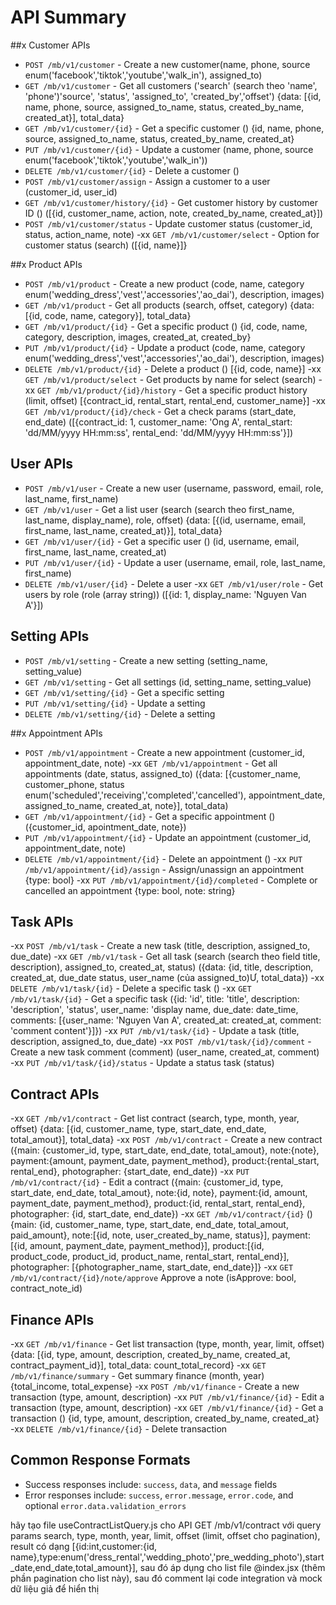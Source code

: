 # API Summary

##x Customer APIs
- `POST /mb/v1/customer` - Create a new customer(name, phone, source enum('facebook','tiktok','youtube','walk_in'), assigned_to)
- `GET /mb/v1/customer` - Get all customers ('search' (search theo 'name', 'phone')'source', 'status', 'assigned_to', 'created_by','offset') {data: [{id, name, phone, source, assigned_to_name, status, created_by_name, created_at}], total_data}
- `GET /mb/v1/customer/{id}` - Get a specific customer () {id, name, phone, source, assigned_to_name, status, created_by_name, created_at}
- `PUT /mb/v1/customer/{id}` - Update a customer (name, phone, source enum('facebook','tiktok','youtube','walk_in'))
- `DELETE /mb/v1/customer/{id}` - Delete a customer ()
- `POST /mb/v1/customer/assign` - Assign a customer to a user (customer_id, user_id)
- `GET /mb/v1/customer/history/{id}` - Get customer history by customer ID () ([{id, customer_name, action, note, created_by_name, created_at}])
- `POST /mb/v1/customer/status` - Update customer status (customer_id, status, action_name, note)
-xx `GET /mb/v1/customer/select` - Option for customer status (search) ([{id, name}]}

##x Product APIs
- `POST /mb/v1/product` - Create a new product (code, name, category enum('wedding_dress','vest','accessories','ao_dai'), description, images)
- `GET /mb/v1/product` - Get all products (search, offset, category) {data: [{id, code, name, category}], total_data}
- `GET /mb/v1/product/{id}` - Get a specific product () {id, code, name, category, description, images, created_at, created_by}
- `PUT /mb/v1/product/{id}` - Update a product (code, name, category enum('wedding_dress','vest','accessories','ao_dai'), description, images)
- `DELETE /mb/v1/product/{id}` - Delete a product () [{id, code, name}]
-xx `GET /mb/v1/product/select` - Get products by name for select (search)
-xx `GET /mb/v1/product/{id}/history` - Get a specific product history (limit, offset) [{contract_id, rental_start, rental_end, customer_name}]
-xx `GET /mb/v1/product/{id}/check` - Get a check params (start_date, end_date) ([{contract_id: 1, customer_name: 'Ong A', rental_start: 'dd/MM/yyyy HH:mm:ss', rental_end: 'dd/MM/yyyy HH:mm:ss'}])

## User APIs
- `POST /mb/v1/user` - Create a new user (username, password, email, role, last_name, first_name)
- `GET /mb/v1/user` - Get a list user (search (search theo first_name, last_name, display_name), role, offset) {data: [{(id, username, email, first_name, last_name, created_at)}], total_data}
- `GET /mb/v1/user/{id}` - Get a specific user () (id, username, email, first_name, last_name, created_at)
- `PUT /mb/v1/user/{id}` - Update a user (username, email, role, last_name, first_name)
- `DELETE /mb/v1/user/{id}` - Delete a user
-xx `GET /mb/v1/user/role` - Get users by role (role (array string)) ([{id: 1, display_name: 'Nguyen Van A'}])

## Setting APIs
- `POST /mb/v1/setting` - Create a new setting (setting_name, setting_value)
- `GET /mb/v1/setting` - Get all settings (id, setting_name, setting_value)
- `GET /mb/v1/setting/{id}` - Get a specific setting
- `PUT /mb/v1/setting/{id}` - Update a setting
- `DELETE /mb/v1/setting/{id}` - Delete a setting

##x Appointment APIs
- `POST /mb/v1/appointment` - Create a new appointment (customer_id, appointment_date, note) 
-xx `GET /mb/v1/appointment` - Get all appointments (date, status, assigned_to) ({data: [{customer_name, customer_phone, status enum('scheduled','receiving','completed','cancelled'), appointment_date, assigned_to_name, created_at, note}], total_data)
- `GET /mb/v1/appointment/{id}` - Get a specific appointment () ({customer_id, apointment_date, note})
- `PUT /mb/v1/appointment/{id}` - Update an appointment (customer_id, appointment_date, note) 
- `DELETE /mb/v1/appointment/{id}` - Delete an appointment ()
-xx `PUT /mb/v1/appointment/{id}/assign` - Assign/unassign an appointment {type: bool}
-xx `PUT /mb/v1/appointment/{id}/completed` - Complete or cancelled an appointment {type: bool, note: string}

## Task APIs
-xx `POST /mb/v1/task` - Create a new task (title, description, assigned_to, due_date)
-xx `GET /mb/v1/task` - Get all task (search (search theo field title, description), assigned_to, created_at, status) ({data: {id, title, description, created_at, due_date status, user_name (của assigned_to)Ư, total_data})
-xx `DELETE /mb/v1/task/{id}` - Delete a specific task ()
-xx `GET /mb/v1/task/{id}` - Get a specific task ({id: 'id', title: 'title', description: 'description', 'status', user_name: 'display name, due_date: date_time, comments: [{user_name: 'Nguyen Van A', created_at: created_at, comment: 'comment content'}]})
-xx `PUT /mb/v1/task/{id}` - Update a task (title, description, assigned_to, due_date)
-xx `POST /mb/v1/task/{id}/comment` - Create a new task comment (comment) (user_name, created_at, comment)
-xx `PUT /mb/v1/task/{id}/status` - Update a status task (status)

## Contract APIs
-xx `GET /mb/v1/contract` - Get list contract (search, type, month, year, offset) {data: [{id, customer_name, type, start_date, end_date, total_amout}], total_data}
-xx `POST /mb/v1/contract` - Create a new contract ({main: {customer_id, type, start_date, end_date, total_amout}, note:{note}, payment:{amount, payment_date, payment_method}, product:{rental_start, rental_end}, photographer: {start_date, end_date})
-xx `PUT /mb/v1/contract/{id}` - Edit a contract ({main: {customer_id, type, start_date, end_date, total_amout}, note:{id, note}, payment:{id, amount, payment_date, payment_method}, product:{id, rental_start, rental_end}, photographer: {id, start_date, end_date})
-xx `GET /mb/v1/contract/{id}` () {main: {id, customer_name, type, start_date, end_date, total_amout, paid_amount}, note:[{id, note, user_created_by_name, status}], payment:[{id, amount, payment_date, payment_method}], product:[{id, product_code, product_id, product_name, rental_start, rental_end}], photographer: [{photographer_name, start_date, end_date}]}
-xx `GET /mb/v1/contract/{id}/note/approve` Approve a note (isApprove: bool, contract_note_id)

## Finance APIs
-xx `GET /mb/v1/finance` - Get list transaction (type, month, year, limit, offset) {data: [{id, type, amount, description, created_by_name, created_at, contract_payment_id}], total_data: count_total_record}
-xx `GET /mb/v1/finance/summary` - Get summary finance (month, year) {total_income, total_expense}
-xx `POST /mb/v1/finance` - Create a new transaction (type, amount, description) 
-xx `PUT /mb/v1/finance/{id}` - Edit a transaction (type, amount, description)
-xx `GET /mb/v1/finance/{id}` - Get a transaction () {id, type, amount, description, created_by_name, created_at}
-xx `DELETE /mb/v1/finance/{id}` - Delete transaction

## Common Response Formats
- Success responses include: `success`, `data`, and `message` fields
- Error responses include: `success`, `error.message`, `error.code`, and optional `error.data.validation_errors` 

hãy tạo file useContractListQuery.js cho API GET /mb/v1/contract với query params search, type, month, year, limit, offset (limit, offset cho pagination), result có dạng [{id:int,customer:{id, name},type:enum('dress_rental','wedding_photo','pre_wedding_photo'),start_date,end_date,total_amount}], sau đó áp dụng cho list file @index.jsx (thêm phần pagination cho list này), sau đó comment lại code integration và mock dữ liệu giả để hiển thị